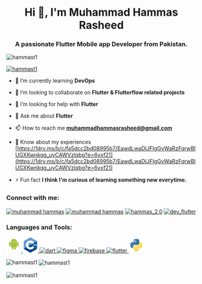 <h1 align="center">Hi 👋, I'm Muhammad Hammas Rasheed</h1>
<h3 align="center">A passionate Flutter Mobile app Developer from Pakistan.</h3>

<p align="left"> <img src="https://komarev.com/ghpvc/?username=hammast1&label=Profile%20views&color=0e75b6&style=flat" alt="hammast1" /> </p>

<p align="left"> <a href="https://github.com/ryo-ma/github-profile-trophy"><img src="https://github-profile-trophy.vercel.app/?username=hammast1" alt="hammast1" /></a> </p>

- 🌱 I’m currently learning **DevOps**

- 👯 I’m looking to collaborate on **Flutter & Flutterflow related projects**

- 🤝 I’m looking for help with **Flutter**

- 💬 Ask me about **Flutter**

- 📫 How to reach me **muhammadhammasrasheed@gmail.com**

- 📄 Know about my experiences [https://1drv.ms/b/c/fa5dcc2bd08995b7/EawdLwaDlJFIgGvWaRzFqrwBlUGXKwnkgg_uyCAWVzlqbg?e=6yxf21](https://1drv.ms/b/c/fa5dcc2bd08995b7/EawdLwaDlJFIgGvWaRzFqrwBlUGXKwnkgg_uyCAWVzlqbg?e=6yxf21)

- ⚡ Fun fact **I think I'm curious of learning something new everytime.**

<h3 align="left">Connect with me:</h3>
<p align="left">
  
<a href="https://linkedin.com/Muhammad Hammas" target="blank"><img align="center" src="https://raw.githubusercontent.com/rahuldkjain/github-profile-readme-generator/master/src/images/icons/Social/facebook.svg" alt="muhammad hammas" height="30" width="40" /></a>
<a href="https://fb.com/Muhammad Hammas" target="blank"><img align="center" src="https://raw.githubusercontent.com/rahuldkjain/github-profile-readme-generator/master/src/images/icons/Social/facebook.svg" alt="muhammad hammas" height="30" width="40" /></a>
<a href="https://instagram.com/hammas_2.0" target="blank"><img align="center" src="https://raw.githubusercontent.com/rahuldkjain/github-profile-readme-generator/master/src/images/icons/Social/instagram.svg" alt="hammas_2.0" height="30" width="40" /></a>
<a href="https://www.youtube.com/c/dev_flutter" target="blank"><img align="center" src="https://raw.githubusercontent.com/rahuldkjain/github-profile-readme-generator/master/src/images/icons/Social/youtube.svg" alt="dev_flutter" height="30" width="40" /></a>
</p>

<h3 align="left">Languages and Tools:</h3>
<p align="left"> <a href="https://developer.android.com" target="_blank" rel="noreferrer"> <img src="https://raw.githubusercontent.com/devicons/devicon/master/icons/android/android-original-wordmark.svg" alt="android" width="40" height="40"/> </a> <a href="https://www.w3schools.com/cpp/" target="_blank" rel="noreferrer"> <img src="https://raw.githubusercontent.com/devicons/devicon/master/icons/cplusplus/cplusplus-original.svg" alt="cplusplus" width="40" height="40"/> </a> <a href="https://dart.dev" target="_blank" rel="noreferrer"> <img src="https://www.vectorlogo.zone/logos/dartlang/dartlang-icon.svg" alt="dart" width="40" height="40"/> </a> <a href="https://www.figma.com/" target="_blank" rel="noreferrer"> <img src="https://www.vectorlogo.zone/logos/figma/figma-icon.svg" alt="figma" width="40" height="40"/> </a> <a href="https://firebase.google.com/" target="_blank" rel="noreferrer"> <img src="https://www.vectorlogo.zone/logos/firebase/firebase-icon.svg" alt="firebase" width="40" height="40"/> </a> <a href="https://flutter.dev" target="_blank" rel="noreferrer"> <img src="https://www.vectorlogo.zone/logos/flutterio/flutterio-icon.svg" alt="flutter" width="40" height="40"/> </a> <a href="https://www.python.org" target="_blank" rel="noreferrer"> <img src="https://raw.githubusercontent.com/devicons/devicon/master/icons/python/python-original.svg" alt="python" width="40" height="40"/> </a> </p>

<p><img align="left" src="https://github-readme-stats.vercel.app/api/top-langs?username=hammast1&show_icons=true&locale=en&layout=compact" alt="hammast1" /></p>

<p>&nbsp;<img align="center" src="https://github-readme-stats.vercel.app/api?username=hammast1&show_icons=true&locale=en" alt="hammast1" /></p>

<p><img align="center" src="https://github-readme-streak-stats.herokuapp.com/?user=hammast1&" alt="hammast1" /></p>
